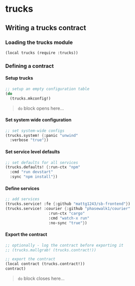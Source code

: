 # trucks

## Writing a trucks contract

### Loading the trucks module

```scheme
(local trucks (require :trucks))
```

### Defining a contract
#### Setup trucks
```scheme
;; setup an empty configuration table
(do
  (trucks.mkconfig!)
```
> `do` block opens here...

#### Set system wide configuration
```scheme
;; set system-wide configs
(trucks.system! {:panic "unwind"
  :verbose "true"})
```

#### Set service level defaults
```scheme
;; set defaults for all services
(trucks.defaults! {:run-ctx "npm"
  :cmd "run devstart"
  :sync "npm install"})
```

#### Define services
```scheme
;; add services
(trucks.service! :fe {:github "mattg1243/sb-frontend"})
(trucks.service! :courier {:github "phasewalk1/courier"
                   :run-ctx "cargo"
                   :cmd "watch-x run"
                   :no-sync "true"})
```

#### Export the contract
```scheme
;; optionally - log the contract before exporting it
;; (trucks.mallgrab! (trucks.contract!))

;; export the contract
(local contract (trucks.contract!))
contract)
```
> `do` block closes here...
